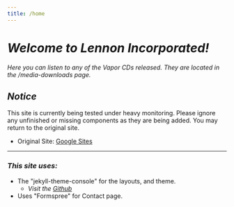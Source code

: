 ```yaml
---
title: /home
---
```


# _Welcome to Lennon Incorporated!_

_Here you can listen to any of the Vapor CDs released. They are located in the /media-downloads page._

## _Notice_
This site is currently being tested under heavy monitoring. Please ignore any unfinished or missing components as they are being added. You may return to the original site.
* Original Site: [Google Sites](https://sites.google.com/view/lennon-incorporated)

------------------
### _This site uses:_

- The "jekyll-theme-console" for the layouts, and theme.
  - _Visit the [Github](https://github.com/b2a3e8/jekyll-theme-console)_
- Uses "Formspree" for Contact page.
